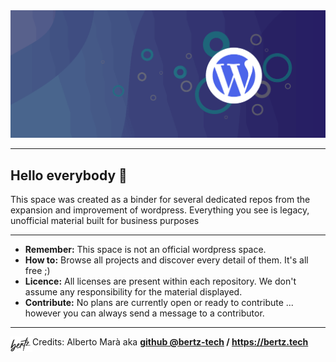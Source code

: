 
<img src="https://raw.githubusercontent.com/wordpress-projects-station/.github/main/resources/repository.banner.gif">

---

## Hello everybody 🎉
This space was created as a binder for several dedicated repos from the expansion and improvement of wordpress. Everything you see is legacy, unofficial material built for business purposes

---
- <b>Remember:</b> This space is not an official wordpress space.
- <b>How to:</b> Browse all projects and discover every detail of them. It's all free ;)
- <b>Licence:</b> All licenses are present within each repository. We don't assume any responsibility for the material displayed.
- <b>Contribute:</b> No plans are currently open or ready to contribute ... however you can always send a message to a contributor.

---

<img width="35" align="left" src="https://raw.githubusercontent.com/wordpress-projects-station/.github/main/resources/repository.creditlogo.bertz.gif" > <span>Credits: </span>  Alberto Marà aka <b><a href="https://github.com/bertz-tech">github @bertz-tech</a> / <a href="https://bertz.tech">https://bertz.tech</a></b>
